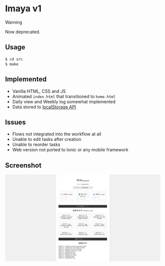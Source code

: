 # Imaya v1

> [!WARNING]
> Now deprecated.

## Usage

```console
$ cd src
$ make
```

## Implemented

* Vanilla HTML, CSS and JS
* Animated `index.html` that transitioned to `home.html`
* Daily view and Weekly log somewhat implemented
* Data stored to [localStorage API](https://developer.mozilla.org/en-US/docs/Web/API/Web_Storage_API)

## Issues

* Flows not integrated into the workflow at all
* Unable to edit tasks after creation
* Unable to reorder tasks 
* Web version not ported to Ionic or any mobile framework

## Screenshot

![](./../../asset/reference/v0/screenshot.png)
